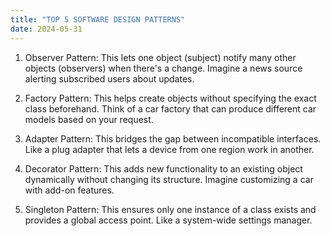```yaml
---
title: "TOP 5 SOFTWARE DESIGN PATTERNS"
date: 2024-05-31
---
```


1. Observer Pattern: This lets one object (subject) notify many other objects (observers) when there's a change. Imagine a news source alerting subscribed users about updates.

2. Factory Pattern: This helps create objects without specifying the exact class beforehand. Think of a car factory that can produce different car models based on your request.

3. Adapter Pattern: This bridges the gap between incompatible interfaces. Like a plug adapter that lets a device from one region work in another.

4. Decorator Pattern: This adds new functionality to an existing object dynamically without changing its structure. Imagine customizing a car with add-on features.

5. Singleton Pattern: This ensures only one instance of a class exists and provides a global access point. Like a system-wide settings manager. 
